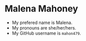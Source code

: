 # Malena Mahoney

- My prefered name is Malena.
- My pronouns are she/her/hers.
- My GitHub username is `mahon479`.
